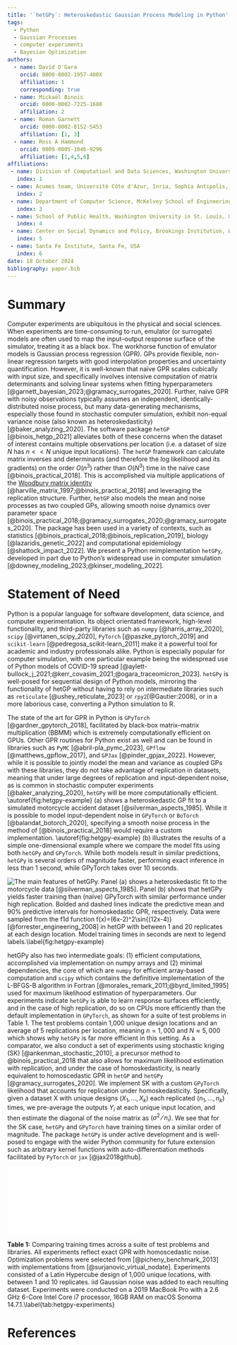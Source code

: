 ```yaml
---
title: '`hetGPy`: Heteroskedastic Gaussian Process Modeling in Python'
tags:
  - Python
  - Gaussian Processes
  - computer experiments
  - Bayesian Optimization
authors:
  - name: David O'Gara
    orcid: 0000-0002-1957-400X
    affiliation: 1 
    corresponding: true
  - name: Mickaël Binois
    orcid: 0000-0002-7225-1680
    affiliation: 2
  - name: Roman Garnett
    orcid: 0000-0002-0152-5453
    affiliation: [1, 3]
  - name: Ross A Hammond
    orcid: 0009-0005-1046-9296
    affiliation: [1,4,5,6]
affiliations:
 - name: Division of Computationl and Data Sciences, Washington University in St. Louis, USA
   index: 1
 - name: Acumes team, Université Côte d'Azur, Inria, Sophia Antipolis, France
   index: 2
 - name: Department of Computer Science, McKelvey School of Engineering, Washington University in St. Louis, USA
   index: 3
 - name: School of Public Health, Washington University in St. Louis, USA
   index: 4
 - name: Center on Social Dynamics and Policy, Brookings Institution, Washington DC, USA
   index: 5
 - name: Santa Fe Institute, Santa Fe, USA
   index: 6
date: 18 October 2024
bibliography: paper.bib
---
```


# Summary
Computer experiments are ubiquitous in the physical and social sciences. When experiments are time-consuming to run, emulator (or surrogate) models are often used to map the input–output response surface of the simulator, treating it as a black box. The workhorse function of emulator models is Gaussian process regression (GPR). GPs provide flexible, non-linear regression targets with good interpolation properties and uncertainty quantification. However, it is well-known that naïve GPR scales cubically with input size, and specifically involves intensive computation of matrix determinants and solving linear systems when fitting hyperparameters [@garnett_bayesian_2023;@gramacy_surrogates_2020]. Further, naïve GPR with noisy observations typically assumes an independent, identically-distributed noise process, but many data-generating mechanisms, especially those found in stochastic computer simulation, exhibit non-equal variance noise (also known as heteroskedasticity) [@baker_analyzing_2020]. The software package `hetGP` [@binois_hetgp_2021] alleviates both of these concerns when the dataset of interest contains multiple observations per location (i.e. a dataset of size $N$ has $n<<N$ unique input locations). The `hetGP` framework can calculate matrix inverses and determinants (and therefore the log likelihood and its gradients) on the order $O(n^3)$ rather than $O(N^3)$ time in the naïve case [@binois_practical_2018]. This is accomplished via multiple applications of the [Woodbury matrix identity](https://en.wikipedia.org/wiki/Woodbury_matrix_identity) [@harville_matrix_1997;@binois_practical_2018] and leveraging the replication structure. Further, `hetGP` also models the mean and noise processes as two coupled GPs, allowing smooth noise dynamics over parameter space [@binois_practical_2018;@gramacy_surrogates_2020;@gramacy_surrogates_2020]. The package has been used in a variety of contexts, such as statistics [@binois_practical_2018;@binois_replication_2019], biology [@lazaridis_genetic_2022] and computational epidemiology [@shattock_impact_2022]. We present a Python reimplementation `hetGPy`, developed in part due to Python’s widespread use in computer simulation [@downey_modeling_2023;@kinser_modeling_2022]. 

# Statement of Need

Python is a popular language for software development, data science, and computer experimentation. Its object orientated framework, high-level functionality, and third-party libraries such as `numpy` [@harris_array_2020], `scipy` [@virtanen_scipy_2020], `PyTorch` [@paszke_pytorch_2019] and `scikit-learn` [@pedregosa_scikit-learn_2011] make it a powerful tool for academic and industry professionals alike. Python is especially popular for computer simulation, with one particular example being the widespread use of Python models of COVID-19 spread [@aylett-bullock_j_2021;@kerr_covasim_2021;@ogara_traceomicron_2023]. `hetGPy` is well-posed for sequential design of Python models, mirroring the functionality of hetGP without having to rely on intermediate libraries such as `reticulate` [@ushey_reticulate_2023] or `rpy2`[@Gautier:2008], or in a more laborious case, converting a Python simulation to R. 

The state of the art for GPR in Python is `GPyTorch` [@gardner_gpytorch_2018], facilitated by black-box matrix–matrix multiplication (BBMM) which is extremely computationally efficient on GPUs. Other GPR routines for Python exist as well and can be found in libraries such as `PyMC` [@abril-pla_pymc_2023], `GPflow` [@matthews_gpflow_2017], and `GPJax` [@pinder_gpjax_2022]. However, while it is possible to jointly model the mean and variance as coupled GPs with these libraries, they do not take advantage of replication in datasets, meaning that under large degrees of replication and input-dependent noise, as is common in stochastic computer experiments [@baker_analyzing_2020], `hetGPy` will be more computationally efficient. \autoref{fig:hetgpy-example} (a) shows a heteroskedastic GP fit to a simulated motorcycle accident dataset [@silverman_aspects_1985]. While it is possible to model input-dependent noise in `GPyTorch` or `BoTorch` [@balandat_botorch_2020], specifying a smooth noise process in the method of [@binois_practical_2018] would require a custom implementation. \autoref{fig:hetgpy-example} (b) illustrates the results of a simple one-dimensional example where we compare the model fits using both `hetGPy` and `GPyTorch`. While both models result in similar predictions, `hetGPy` is several orders of magnitude faster, performing exact inference in less than 1 second, while GPyTorch takes over 10 seconds.

![The main features of `hetGPy`. Panel (a) shows a heteroskedastic fit to the motorcycle data [@silverman_aspects_1985]. Panel (b) shows that `hetGPy` yields faster training than (naïve) `GPyTorch` with similar performance under high replication. Bolded and dashed lines indicate the predictive mean and 90\% predictive intervals for homoskedastic GPR, respectively. Data were sampled from the f1d function $f(x)=(6x-2)^2\sin{(12x-4)}$ [@forrester_engineering_2008] in `hetGP` with between 1 and 20 replicates at each design location. Model training times in seconds are next to legend labels.\label{fig:hetgpy-example}](analysis/hetGPy-Fig1.svg)
 

hetGPy also has two intermediate goals: (1) efficient computations, accomplished via implementation on numpy arrays and (2) minimal dependencies, the core of which are `numpy` for efficient array-based computation and `scipy` which contains the definitive implementation of the L-BFGS-B algorithm in Fortran [@morales_remark_2011;@byrd_limited_1995] used for maximum likelihood estimation of hyperparameters. Our experiments indicate `hetGPy` is able to learn response surfaces efficiently, and in the case of high replication, do so on CPUs more efficiently than the default implementation in `GPyTorch`, as shown for a suite of test problems in Table 1. The test problems contain 1,000 unique design locations and an average of 5 replications per location, meaning $n=1,000$ and $N \approx 5,000$ which shows why `hetGPy` is far more efficient in this setting.  As a comparator, we also conduct a set of experiments using stochastic kriging (SK) [@ankenman_stochastic_2010], a precursor method to @binois_practical_2018 that also allows for maximum likelihood estimation with replication, and under the case of homoskedasticity, is nearly equivalent to homoscedastic GPR in `hetGP` and `hetGPy` [@gramacy_surrogates_2020]. We implement SK with a custom `GPyTorch` likelihood that accounts for replication under homoskedasticity. Specifically, given a dataset X with unique designs $(X_1,...,X_k)$ each replicated $(n_1,...,n_k)$ times, we pre-average the outputs $Y_i$ at each unique input location, and then estimate the diagonal of the noise matrix as  $(\sigma^2⁄n_i )$. We see that for the SK case, `hetGPy` and `GPyTorch` have training times on a similar order of magnitude. The package `hetGPy` is under active development and is well-posed to engage with the wider Python community for future extension such as arbitrary kernel functions with auto-differentiation methods facilitated by `PyTorch` or `jax` [@jax2018github].



 
![](analysis/table.pdf)

**Table 1:** Comparing training times across a suite of test problems and libraries. All experiments reflect exact GPR with homoscedastic noise. Optimization problems were selected from [@picheny_benchmark_2013] with implementations from [@surjanovic_virtual_nodate]. Experiments consisted of a Latin Hypercube design of 1,000 unique locations, with between 1 and 10 replicates. iid Gaussian noise was added to each resulting dataset. Experiments were conducted on a 2019 MacBook Pro with a 2.6 GHz 6-Core Intel Core i7 processor, 16GB RAM on macOS Sonoma 14.7.1.\label{tab:hetgpy-experiments}

# References
